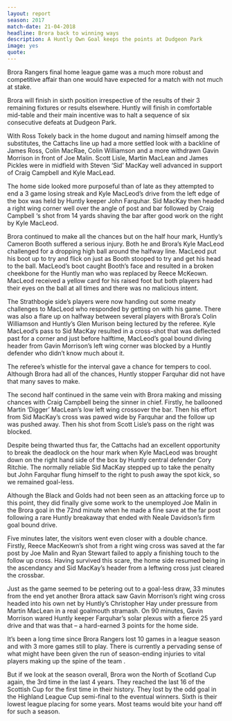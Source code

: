 ```yaml
---
layout: report
season: 2017
match-date: 21-04-2018
headline: Brora back to winning ways
description: A Huntly Own Goal keeps the points at Dudgeon Park
image: yes
quote:
---
```

Brora Rangers final home league game was a much more robust and competitive affair than one would have expected for a match with not much at stake.

Brora will finish in sixth position irrespective of the results of their 3 remaining fixtures or results elsewhere. Huntly will finish in comfortable mid-table and their main incentive was to halt a sequence of six consecutive defeats at Dudgeon Park.

With Ross Tokely back in the home dugout and naming himself among the substitutes, the Cattachs line up had a more settled look with a backline of James Ross, Colin MacRae, Colin Williamson and a more withdrawn Gavin Morrison in front of Joe Malin. Scott Lisle, Martin MacLean and James Pickles were in midfield with Steven ‘Sid’ MacKay well advanced in support of Craig Campbell and Kyle MacLead.

The home side looked more purposeful than of late as they attempted to end a 3 game losing streak and Kyle MacLeod’s drive from the left edge of the box was held by Huntly keeper John Farquhar. Sid MacKay then headed a right wing corner well over the angle of post and bar followed by Craig Campbell ‘s shot from 14 yards shaving the bar after good work on the right by Kyle MacLeod.

Brora continued to make all the chances but on the half hour mark, Huntly’s Cameron Booth suffered a serious injury. Both he and Brora’s Kyle MacLeod challenged for a dropping high ball around the halfway line. MacLeod put his boot up to try and flick on just as Booth stooped to try and get his head to the ball. MacLeod’s boot caught Booth’s face and resulted in a broken cheekbone for the Huntly man who was replaced by Reece McKeown. MacLeod received a yellow card for his raised foot but both players had their eyes on the ball at all times and there was no malicious intent.

The Strathbogie side’s players were now handing out some meaty challenges to MacLeod who responded by getting on with his game. There was also a flare up on halfway between several players with Brora’s Colin Williamson and Huntly’s Glen Murison being lectured by the referee. Kyle MacLeod’s pass to Sid MacKay resulted in a cross-shot that was deflected past for a corner and just before halftime, MacLeod’s goal bound diving header from Gavin Morrison’s left wing corner was blocked by a Huntly defender who didn’t know much about it.

The referee’s whistle for the interval gave a chance for tempers to cool. Although Brora had all of the chances, Huntly stopper Farquhar did not have that many saves to make.

The second half continued in the same vein with Brora making and missing chances with Craig Campbell being the sinner in chief. Firstly, he ballooned Martin ‘Digger’ MacLean’s low left wing crossover the bar. Then his effort from Sid MacKay’s cross was pawed wide by Farquhar and the follow up was pushed away. Then his shot from Scott Lisle’s pass on the right was blocked.

Despite being thwarted thus far, the Cattachs had an excellent opportunity to break the deadlock on the hour mark when Kyle MacLeod was brought down on the right hand side of the box by Huntly central defender Cory Ritchie. The normally reliable Sid MacKay stepped up to take the penalty but John Farquhar flung himself to the right to push away the spot kick, so we remained goal-less.

Although the Black and Golds had not been seen as an attacking force up to this point, they did finally give some work to the unemployed Joe Malin in the Brora goal in the 72nd minute when he made a fine save at the far post following a rare Huntly breakaway that ended with Neale Davidson’s firm goal bound drive.

Five minutes later, the visitors went even closer with a double chance. Firstly, Reece MacKeown’s shot from a right wing cross was saved at the far post by Joe Malin and Ryan Stewart failed to apply a finishing touch to the follow up cross. Having survived this scare, the home side resumed being in the ascendancy and Sid MacKay’s header from a leftwing cross just cleared the crossbar.

Just as the game seemed to be petering out to a goal-less draw, 33 minutes from the end yet another Brora attack saw Gavin Morrison’s right wing cross headed into his own net by Huntly’s Christopher Hay under pressure from Martin MacLean in a real goalmouth stramash. On 90 minutes, Gavin Morrison wared Huntly keeper Farquhar’s solar plexus with a fierce 25 yard drive and that was that – a hard-earned 3 points for the home side.

It’s been a long time since Brora Rangers lost 10 games in a league season and with 3 more games still to play. There is currently a pervading sense of what might have been given the run of season-ending injuries to vital players making up the spine of the team .

But if we look at the season overall, Brora won the North of Scotland Cup again, the 3rd time in the last 4 years. They reached the last 16 of the Scottish Cup for the first time in their history. They lost by the odd goal in the Highland League Cup semi-final to the eventual winners. Sixth is their lowest league placing for some years. Most teams would bite your hand off for such a season.
